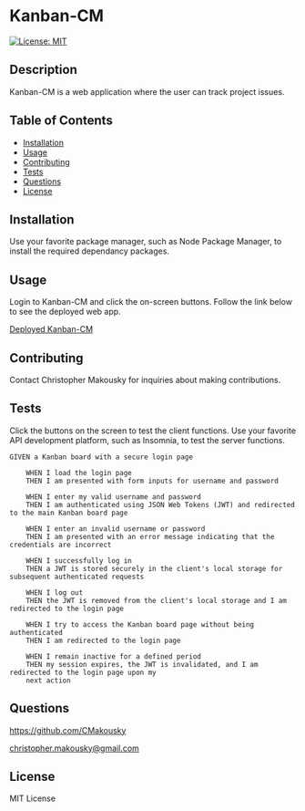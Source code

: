 # Kanban-CM
[![License: MIT](https://img.shields.io/badge/License-MIT-yellow.svg)](https://opensource.org/licenses/MIT)

## Description

Kanban-CM is a web application where the user can track project issues.

## Table of Contents

- [Installation](#installation)
- [Usage](#usage)
- [Contributing](#contributing)
- [Tests](#tests)
- [Questions](#questions)
- [License](#license)

## Installation

Use your favorite package manager, such as Node Package Manager, to install the required dependancy packages.

## Usage

Login to Kanban-CM and click the on-screen buttons. Follow the link below to see the deployed web app.

[Deployed Kanban-CM](https://kanban-cm.onrender.com)

## Contributing

Contact Christopher Makousky for inquiries about making contributions.

## Tests

Click the buttons on the screen to test the client functions. Use your favorite API development platform, such as Insomnia, to test the server functions.

    GIVEN a Kanban board with a secure login page

        WHEN I load the login page
        THEN I am presented with form inputs for username and password

        WHEN I enter my valid username and password
        THEN I am authenticated using JSON Web Tokens (JWT) and redirected to the main Kanban board page

        WHEN I enter an invalid username or password
        THEN I am presented with an error message indicating that the credentials are incorrect

        WHEN I successfully log in
        THEN a JWT is stored securely in the client's local storage for subsequent authenticated requests

        WHEN I log out
        THEN the JWT is removed from the client's local storage and I am redirected to the login page

        WHEN I try to access the Kanban board page without being authenticated
        THEN I am redirected to the login page
        
        WHEN I remain inactive for a defined period
        THEN my session expires, the JWT is invalidated, and I am redirected to the login page upon my 
        next action


## Questions

https://github.com/CMakousky

christopher.makousky@gmail.com

## License

MIT License
